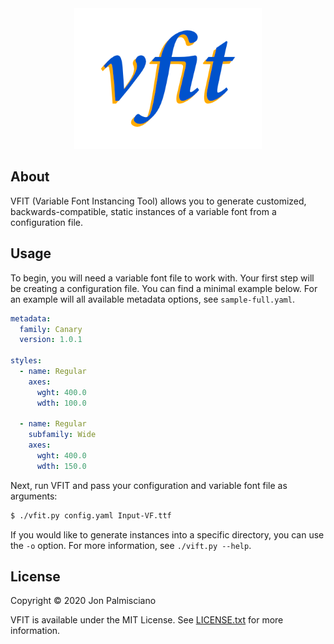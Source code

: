 <div align="center">
  <img src="vfit-logo.png" width="300">
  <br/>
</div>

## About

VFIT (Variable Font Instancing Tool) allows you to generate customized,
backwards-compatible, static instances of a variable font from a configuration
file.

## Usage

To begin, you will need a variable font file to work with. Your first step will
be creating a configuration file. You can find a minimal example below. For an
example will all available metadata options, see `sample-full.yaml`.

``` yaml
metadata:
  family: Canary
  version: 1.0.1

styles:
  - name: Regular
    axes:
      wght: 400.0
      wdth: 100.0
  
  - name: Regular
    subfamily: Wide
    axes:
      wght: 400.0
      wdth: 150.0
```

Next, run VFIT and pass your configuration and variable font file as arguments:

``` sh
$ ./vfit.py config.yaml Input-VF.ttf
```

If you would like to generate instances into a specific directory, you can use
the `-o` option. For more information, see `./vift.py --help`.

## License

Copyright &copy; 2020 Jon Palmisciano

VFIT is available under the MIT License. See [LICENSE.txt](LICENSE.txt) for more
information.

